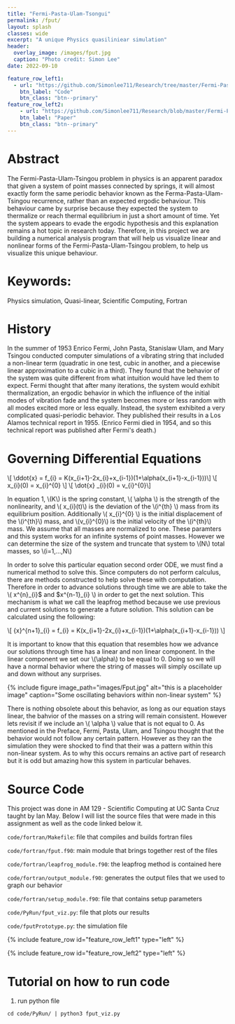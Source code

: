 ```yaml
---
title: "Fermi-Pasta-Ulam-Tsongui"
permalink: /fput/
layout: splash 
classes: wide
excerpt: "A unique Physics quasiliniear simulation"
header:
  overlay_image: /images/fput.jpg
  caption: "Photo credit: Simon Lee"
date: 2022-09-10

feature_row_left1:
  - url: "https://github.com/Simonlee711/Research/tree/master/Fermi-Pasta-Ulam-Tsongu"
    btn_label: "Code"
    btn_class: "btn--primary"
feature_row_left2:
    - url: "https://github.com/Simonlee711/Research/blob/master/Fermi-Pasta-Ulam-Tsongu/fput-Lee-2021.pdf"
    btn_label: "Paper"
    btn_class: "btn--primary"
---
```


# Abstract

The Fermi-Pasta-Ulam-Tsingou problem in physics is an apparent paradox that given a system of point masses connected by springs, it will almost exactly form the same periodic behavior known as the Ferma-Pasta-Ulam-Tsingou recurrence, rather than an expected ergodic behaviour. This behaviour came by surprise because they expected the system to thermalize or reach thermal equilibrium in just a short amount of time. Yet the system appears to evade the ergodic hypothesis and this explanation remains a hot topic in research today. Therefore, in this project we are building a numerical analysis program that will help us visualize linear and nonlinear forms of the Fermi-Pasta-Ulam-Tsingou problem, to help us visualize this unique behaviour.

# Keywords: 

Physics simulation, Quasi-linear, Scientific Computing, Fortran

# History

In the summer of 1953 Enrico Fermi, John Pasta, Stanislaw Ulam, and Mary Tsingou conducted computer simulations of a vibrating string that included a non-linear term (quadratic in one test, cubic in another, and a piecewise linear approximation to a cubic in a third). They found that the behavior of the system was quite different from what intuition would have led them to expect. Fermi thought that after many iterations, the system would exhibit thermalization, an ergodic behavior in which the influence of the initial modes of vibration fade and the system becomes more or less random with all modes excited more or less equally. Instead, the system exhibited a very complicated quasi-periodic behavior. They published their results in a Los Alamos technical report in 1955. (Enrico Fermi died in 1954, and so this technical report was published after Fermi's death.)

# Governing Differential Equations

\\[ \ddot{x} = f_{i} = K(x_{i+1}-2x_{i}+x_{i-1})(1+\alpha(x_{i+1}-x_{i-1}))\\]
\\[ x_{i}(0) = x_{i}^{0} \\]
\\[ \dot{x} \_{i}(0) = v_{i}^{0}\\]

In equation 1, \\(K\\) is the spring constant, \\( \alpha \\) is the strength of the nonlinearity, and \\( x_{i}(t)\\) is the deviation of the \\(i^{th} \\) mass from its equilibrium position. Additionally \\( x_{i}^{0} \\) is the initial displacement of the \\(i^{th}\\) mass, and \\(v_{i}^{0}\\) is the initial velocity of the \\(i^{th}\\) mass. We assume that all masses are normalized to one. These paramters and this system works for an infinite systems of point masses. However we can determine the size of the system and truncate that system to \\(N\\) total masses, so \\(i=1,...,N\\)

In order to solve this particular equation second order ODE, we must find a numerical method to solve this. Since computers do not perform calculus, there are methods constructed to help solve these with computation. Therefore in order to advance solutions through time we are able to take the \\( x^{n}\_{i}$ and $x^{n-1}_{i} \\) in order to get the next solution. This mechanism is what we call the leapfrog method because we use previous and current solutions to generate a future solution. This solution can be calculated using the following:  

\\[ {x}^{n+1}\_{i} = f_{i} = K(x_{i+1}-2x_{i}+x_{i-1})(1+\alpha(x_{i+1}-x_{i-1})) \\]

It is important to know that this equation that resembles how we advance our solutions through time has a linear and non linear component. In the linear component we set our \\(\alpha\\) to be equal to 0. Doing so we will have a normal behavior where the string of masses will simply oscillate up and down without any surprises. 

{% include figure image_path="images/Fput.jpg" alt="this is a placeholder image" caption="Some oscillating behaviors within non-linear system" %}

There is nothing obsolete about this behavior, as long as our equation stays linear, the bahvior of the masses on a string will remain consistent. However lets revisit if we include an \\( \alpha \\) value that is not equal to 0. As mentioned in the Preface, Fermi, Pasta, Ulam, and Tsingou thought that the behavior would not follow any certain pattern. However as they ran the simulation they were shocked to find that their was a pattern within this non-linear system. As to why this occurs remains an active part of research but it is odd but amazing how this system in particular behaves.


# Source Code

This project was done in AM 129 - Scientific Computing at UC Santa Cruz taught by Ian May. Below I will list the source files that were made in this assignment as well as the code linked below it.

```code/fortran/Makefile```: file that compiles and builds fortran files

```code/fortran/fput.f90```: main module that brings together rest of the files

```code/fortran/leapfrog_module.f90```: the leapfrog method is contained here

```code/fortran/output_module.f90```: generates the output files that we used to graph our behavior

```code/fortran/setup_module.f90```: file that contains setup parameters

```code/PyRun/fput_viz.py```: file that plots our results

```code/fputPrototype.py```: the simulation file

{% include feature_row id="feature_row_left1" type="left" %}

{% include feature_row id="feature_row_left2" type="left" %}



# Tutorial on how to run code

1. run python file

```cd code/PyRun/ | python3 fput_viz.py```


